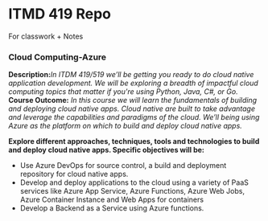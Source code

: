 # ITMD 419 Repo
For classwork + Notes

### Cloud Computing-Azure

**Description:**_In ITDM 419/519 we’ll be getting you ready to do cloud native application development.  We will be exploring a breadth of impactful cloud computing topics that matter if you're using Python, Java, C#, or Go._  
**Course Outcome:** _In this course we will learn the fundamentals of building and deploying cloud native apps.  Cloud native are built to take advantage and leverage the capabilities and paradigms of the cloud.  We’ll being using Azure as the platform on which to build and deploy cloud native apps._ 

**Explore different approaches, techniques, tools and technologies to build and deploy cloud native apps. Specific objectives will be:**
* Use Azure DevOps for source control, a build and deployment repository for cloud native apps.
* Develop and deploy applications to the cloud using a variety of PaaS services like Azure App Service, Azure Functions, Azure Web Jobs, Azure Container Instance and Web Apps for containers
* Develop a Backend as a Service using Azure functions.
